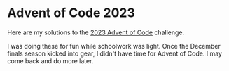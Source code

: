 # Advent of Code 2023

Here are my solutions to the [2023 Advent of Code](https://adventofcode.com/2023) challenge.

I was doing these for fun while schoolwork was light. Once the December finals season kicked into gear, I didn't have time for Advent of Code. I may come back and do more later.
